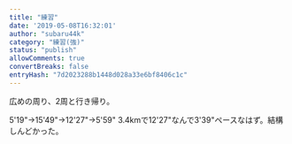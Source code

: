 ```yaml
---
title: "練習"
date: '2019-05-08T16:32:01'
author: "subaru44k"
category: "練習(強)"
status: "publish"
allowComments: true
convertBreaks: false
entryHash: "7d2023288b1448d028a33e6bf8406c1c"
---
```

広めの周り、2周と行き帰り。

5'19"→15'49"→12'27"→5'59"
3.4kmで12'27"なんで3'39"ペースなはず。結構しんどかった。
